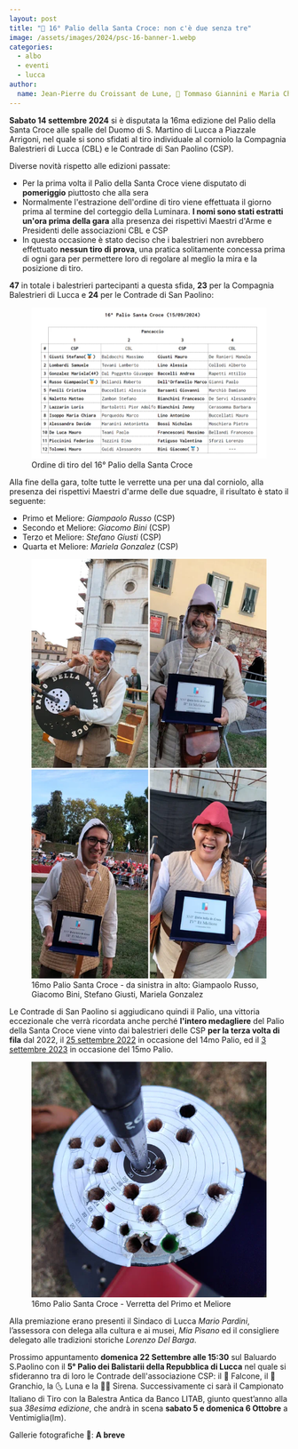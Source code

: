 ```yaml
---
layout: post
title: "🎯 16° Palio della Santa Croce: non c'è due senza tre"
image: /assets/images/2024/psc-16-banner-1.webp
categories: 
  - albo
  - eventi
  - lucca
author:
  name: Jean-Pierre du Croissant de Lune, 📸 Tommaso Giannini e Maria Chiara Isoppo 
---
```


**Sabato 14 settembre 2024** si è disputata la 16ma edizione del Palio della Santa Croce alle spalle del Duomo di S. Martino di Lucca a Piazzale Arrigoni, nel quale si sono sfidati al tiro individuale al corniolo la Compagnia Balestrieri di Lucca (CBL) e le Contrade di San Paolino (CSP).

<!-- more -->

Diverse novità rispetto alle edizioni passate:

* Per la prima volta il Palio della Santa Croce viene disputato di **pomeriggio** piuttosto che alla sera
* Normalmente l'estrazione dell'ordine di tiro viene effettuata il giorno prima al termine del corteggio della Luminara. **I nomi sono stati estratti un'ora prima della gara** alla presenza dei rispettivi Maestri d'Arme e Presidenti delle associazioni CBL e CSP
* In questa occasione è stato deciso che i balestrieri non avrebbero effettuato **nessun tiro di prova**, una pratica solitamente concessa prima di ogni gara per permettere loro di regolare al meglio la mira e la posizione di tiro.

**47** in totale i balestrieri partecipanti a questa sfida, **23** per la Compagnia Balestrieri di Lucca e **24** per le Contrade di San Paolino:

<figure class="align-center">
    <img src="/assets/images/2024/psc-16-ordine-di-tiro_600s.webp" alt="16° Palio della Santa Croce ordine di tiro">
  <figcaption>Ordine di tiro del 16° Palio della Santa Croce</figcaption>
</figure>

Alla fine della gara, tolte tutte le verrette una per una dal corniolo, alla presenza dei rispettivi Maestri d'arme delle due squadre, il risultato è stato il seguente:

* Primo et Meliore: *Giampaolo Russo* (CSP)
* Secondo et Meliore: *Giacomo Bini* (CSP)
* Terzo et Meliore: *Stefano Giusti* (CSP)
* Quarta et Meliore: *Mariela Gonzalez* (CSP)

<figure class="align-center">
    <img src="/assets/images/2024/psc-16-russo-bini-giusti-gonzalez_600s.webp" alt="16mo palio santa croce vincitori">
  <figcaption>16mo Palio Santa Croce - da sinistra in alto: Giampaolo Russo, Giacomo Bini, Stefano Giusti, Mariela Gonzalez</figcaption>
</figure>

Le Contrade di San Paolino si aggiudicano quindi il Palio, una vittoria eccezionale che verrà ricordata anche perché **l'intero medagliere** del Palio della Santa Croce viene vinto dai balestrieri delle CSP **per la terza volta di fila** dal 2022, il [25 settembre 2022](/2022/risultati-palio-santa-croce) in occasione del 14mo Palio, ed il [3 settembre 2023](/2023/risultati-15mo-palio-santa-croce) in occasione del 15mo Palio.

<figure class="align-center">
    <img src="/assets/images/2024/psc-16-verretta-primo-et-meliore_600s.webp" alt="16mo palio santa croce Verretta del Primo et Meliore">
  <figcaption>16mo Palio Santa Croce - Verretta del Primo et Meliore</figcaption>
</figure>

Alla premiazione erano presenti il Sindaco di Lucca *Mario Pardini*, l’assessora con delega alla cultura e ai musei, *Mia Pisano* ed il consigliere delegato alle tradizioni storiche *Lorenzo Del Barga*.

Prossimo appuntamento **domenica 22 Settembre alle 15:30** sul Baluardo S.Paolino con il **5° Palio dei Balistarii della Repubblica di Lucca** nel quale si sfideranno tra di loro le Contrade dell'associazione CSP:  il 🦅 Falcone, il 🦀 Granchio, la 🌜 Luna e la 🧜‍♀️ Sirena.
Successivamente ci sarà il Campionato Italiano di Tiro con la Balestra Antica da Banco LITAB, giunto quest’anno alla sua *38esima edizione*, che andrà in scena **sabato 5 e domenica 6 Ottobre** a Ventimiglia(Im).

Gallerie fotografiche 📸: **A breve**
